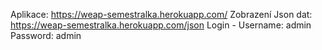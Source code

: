 Aplikace: https://weap-semestralka.herokuapp.com/
Zobrazení Json dat: https://weap-semestralka.herokuapp.com/json
Login - Username: admin
	    Password: admin
